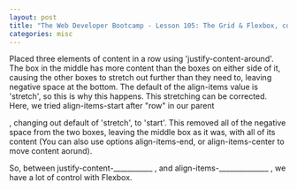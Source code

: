 ```yaml
---
layout: post
title: "The Web Developer Bootcamp - Lesson 105: The Grid & Flexbox, continued"
categories: misc
---
```


Placed three elements of content in a row using 'justify-content-around'. The box in the middle has more content than the boxes on either side of it, causing the other boxes to stretch out further than they need to, leaving negative space at the bottom. The default of the align-items value is 'stretch', so this is why this happens. 
This stretching can be corrected. Here, we tried align-items-start after "row" in our parent <div>, changing out default of 'stretch', to 'start'. This removed all of the negative space from the two boxes, leaving the middle box as it was, with all of its content (You can also use options align-items-end, or align-items-center to move content aorund).

So, between justify-content-___________ , and align-items-______________ , we have a lot of control with Flexbox.